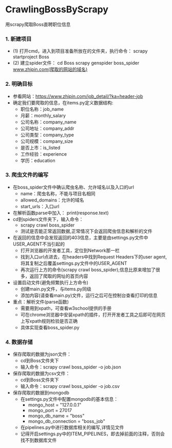 # CrawlingBossByScrapy
用scrapy爬取Boss直聘职位信息

### 1. 新建项目
- (1) 打开cmd，进入到项目准备所放在的文件夹，执行命令：
    scrapy startproject Boss
- (2) 建立spider文件：
    cd Boss
    scrapy genspider boss_spider www.zhipin.com(爬取的网站的域名)

### 2. 明确目标
- 参看网站：https://www.zhipin.com/job_detail/?ka=header-job
- 确定我们要爬取的信息，在items.py定义数据结构:
    - 职位名称：job_name
    - 月薪：monthly_salary
    - 公司名称：company_name
    - 公司地址：company_addr
    - 公司类型：company_type
    - 公司规模：company_size
    - 是否上市：is_listed
    - 工作经验：experience
    - 学历：education
    
### 3. 爬虫文件的编写
- 在boss_spider文件中确认爬虫名称、允许域名以及入口的url
    - name：爬虫名称，不能与项目名相同
    - allowed_domains：允许的域名
    - start_urls：入口url
- 在解析函数parse中加入：
    print(response.text)
- cd到spiders文件夹下，输入命令：
    - scrapy crawl boss_spider
    - 测试是否能正常返回数据,正常情况下会返回爬虫信息和解析的文件
- 在返回的信息中会发现返回的403信息，主要是由settings.py文件中USER_AGENT不当引起的
    - 打开浏览器的开发者工具，定位到Network那一栏
    - 找到入口url点进去，在headers中找到Request Headers下的user agent,将其复制之后覆盖settings.py文件中的USER_AGENT
    - 再次运行上方的命令(scrapy crawl boss_spider),信息比原来增加了很多，返回了爬取的网址的首页内容
- 设置启动文件(避免频繁执行上方命令)
    - 创建main.py文件，与items.py同级
    - 添加内容(请查看main.py)文件，运行之后可在控制台查看打印的信息
- 重点：解析文件(parse函数)
    - 需要用到xpath，可查看w3school提供的手册
    - 可在chrome浏览器中安装xpath的插件，打开开发者工具之后即可在网页上写xpath规则检验是否正确
    - 具体实现查看boss_spider.py
### 4. 数据存储
- 保存爬取的数据为json文件：
    - cd到Boss文件夹下
    - 输入命令：scrapy crawl boss_spider -o job.json
- 保存爬取的数据为csv文件：
    - cd到Boss文件夹下
    - 输入命令：scrapy crawl boss_spider -o job.csv
- 保存爬取的数据到mongodb
    - 在settings.py文件中配置mongodb的基本信息：
        - mongo_host = "127.0.0.1"
        - mongo_port = 27017
        - mongo_db_name = "boss"
        - mongo_db_connection = "boss_job" 
    - 在pipelines.py中进行数据库相关的编写,详情见文件
    - 记得开启settings.py中的ITEM_PIPELINES，即去掉前面的注释，否则会找不到数据库文件
    


